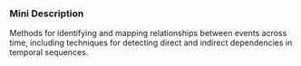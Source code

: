 ### Mini Description

Methods for identifying and mapping relationships between events across time, including techniques for detecting direct and indirect dependencies in temporal sequences.
